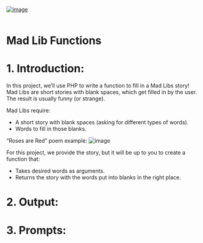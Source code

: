 [![image](https://user-images.githubusercontent.com/82598726/175697552-f960b057-9e97-4c3e-a3e2-f2b5f7876de9.png)](https://www.codecademy.com/paths/php-skill/tracks/php-functions/modules/introduction-to-functions-in-php-sp/projects/mad-lib-functions-php)
<br><br>


# Mad Lib Functions

# 1. Introduction:
In this project, we’ll use PHP to write a function to fill in a Mad Libs story! Mad Libs are short stories with blank spaces, which get filled in by the user. The result is usually funny (or strange).

Mad Libs require:

+ A short story with blank spaces (asking for different types of words).
  <br>
+ Words to fill in those blanks.
  <br>
  
“Roses are Red” poem example:
![image](https://github.com/phuongtrieu97coder/PHP_projects/assets/82598726/7f43876c-12f8-4c0c-851f-1739e222acaa)


For this project, we provide the story, but it will be up to you to create a function that:

+ Takes desired words as arguments. <br>
+ Returns the story with the words put into blanks in the right place.

# 2. Output:

# 3. Prompts:

